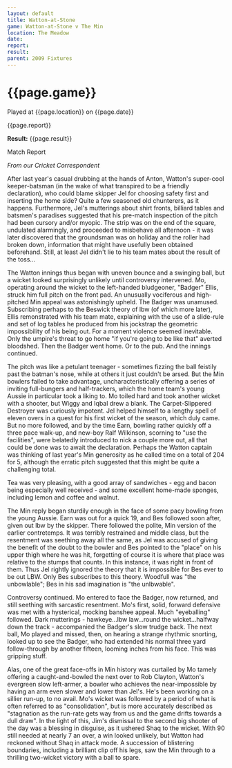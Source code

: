 ```yaml
---
layout: default
title: Watton-at-Stone
game: Watton-at-Stone v The Min
location: The Meadow
date: 
report: 
result: 
parent: 2009 Fixtures
---
```


# {{page.game}}

Played at {{page.location}} on {{page.date}}

{{page.report}}

**Result:** {{page.result}}

Match Report

*From our Cricket Correspondent*

After last year's casual drubbing at the hands of Anton, Watton's super-cool keeper-batsman (in the wake of what transpired to be a friendly declaration), who could blame skipper Jel for choosing safety first and inserting the home side? Quite a few seasoned old chunterers, as it happens. Furthermore, Jel's mutterings about shirt fronts, billiard tables and batsmen's paradises suggested that his pre-match inspection of the pitch had been cursory and/or myopic. The strip was on the end of the square, undulated alarmingly, and proceeded to misbehave all afternoon - it was later discovered that the groundsman was on holiday and the roller had broken down, information that might have usefully been obtained beforehand. Still, at least Jel didn't lie to his team mates about the result of the toss…

The Watton innings thus began with uneven bounce and a swinging ball, but a wicket looked surprisingly unlikely until controversy intervened. Mo, operating around the wicket to the left-handed bludgeoner, "Badger" Ellis, struck him full pitch on the front pad. An unusually vociferous and high-pitched Min appeal was astonishingly upheld. The Badger was unamused. Subscribing perhaps to the Beswick theory of lbw (of which more later), Ellis remonstrated with his team mate, explaining with the use of a slide-rule and set of log tables he produced from his jockstrap the geometric impossibility of his being out. For a moment violence seemed inevitable. Only the umpire's threat to go home "if you're going to be like that" averted bloodshed. Then the Badger went home. Or to the pub. And the innings continued.

The pitch was like a petulant teenager - sometimes fizzing the ball feistily past the batman's nose, while at others it just couldn't be arsed. But the Min bowlers failed to take advantage, uncharacteristically offering a series of inviting full-bungers and half-trackers, which the home team's young Aussie in particular took a liking to.  Mo toiled hard and took another wicket with a shooter, but Wiggy and Iqbal drew a blank. The Carpet-Slippered Destroyer was curiously impotent.  Jel helped himself to a lengthy spell of eleven overs in a quest for his first wicket of the season, which duly came. But no more followed, and by the time Earn, bowling rather quickly off a three pace walk-up, and new-boy Ralf Wilkinson, scorning to "use the facilities", were belatedly introduced to nick a couple more out, all that could be done was to await the declaration. Perhaps the Watton captain was thinking of last year's Min generosity as he called time on a total of 204 for 5, although the erratic pitch suggested that this might be quite a challenging total.

Tea was very pleasing, with a good array of sandwiches - egg and bacon being especially well received - and some excellent home-made sponges, including lemon and coffee and walnut.

The Min reply began sturdily enough in the face of some pacy bowling from the young Aussie. Earn was out for a quick 19, and Bes followed soon after, given out lbw by the skipper. There followed the polite, Min version of the earlier contretemps. It was terribly restrained and middle class, but the resentment was seething away all the same, as Jel was accused of giving the benefit of the doubt to the bowler and Bes pointed to the "place" on his  upper thigh where he was hit, forgetting of course it is where that place was relative to the stumps that counts. In this instance, it was right in front of them. Thus Jel rightly ignored the theory that it is impossible for Bes ever to be out LBW.  Only Bes subscribes to this theory. Woodfull was "the unbowlable"; Bes in his sad imagination is "the unlbwable".

Controversy continued. Mo entered to face the Badger, now returned, and still seething with sarcastic resentment. Mo's first, solid, forward defensive was met with a hysterical, mocking banshee appeal. Much "eyeballing" followed. Dark mutterings - hawkeye...lbw law…round the wicket…halfway down the track - accompanied the Badger's slow trudge back. The next ball, Mo played and missed, then, on hearing a strange rhythmic snorting, looked up to see the Badger, who had extended his normal three yard follow-through by another fifteen, looming inches from his face. This was gripping stuff. 

Alas, one of the great face-offs in Min history was curtailed by Mo tamely offering a caught-and-bowled the next over to Rob Clayton, Watton's evergreen slow left-armer, a bowler who achieves the near-impossible by having an arm even slower and lower than Jel's.  He's been working on a sillier run-up, to no avail.  Mo's wicket was followed by a period of what is often referred to as "consolidation", but is more accurately described as "stagnation as the run-rate gets way from us and the game drifts towards a dull draw".  In the light of this, Jim's dismissal to the second big shooter of the day was a blessing in disguise, as it ushered Shaq to the wicket. With 90 still needed at nearly 7 an over, a win looked unlikely, but Watton had reckoned without Shaq in attack mode. A succession of blistering boundaries, including a brilliant clip off his legs, saw the Min through to a thrilling  two-wicket victory with a ball to spare.
